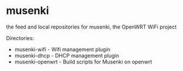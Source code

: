 # musenki

the feed and local repositories for musenki, the OpenWRT WiFi project

Directories:
- musenki-wifi - Wifi management plugin
- musenki-dhcp - DHCP management plugin
- musenki-openwrt - Build scripts for Musenki on openwrt


